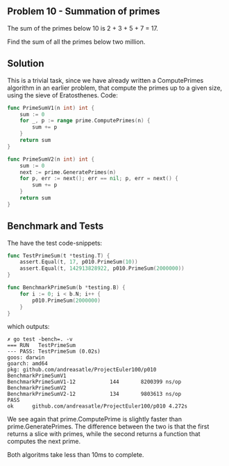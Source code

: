 ## Problem 10 - Summation of primes

The sum of the primes below 10 is 2 + 3 + 5 + 7 = 17.

Find the sum of all the primes below two million.

## Solution

This is a trivial task, since we have already written a ComputePrimes algorithm in an earlier problem, that compute the primes up to a given
size, using the sieve of Eratosthenes.
Code:
```go
func PrimeSumV1(n int) int {
	sum := 0
	for _, p := range prime.ComputePrimes(n) {
		sum += p
	}
	return sum
}

func PrimeSumV2(n int) int {
	sum := 0
	next := prime.GeneratePrimes(n)
	for p, err := next(); err == nil; p, err = next() {
		sum += p
	}
	return sum
}
```

## Benchmark and Tests
The have the test code-snippets:
```go
func TestPrimeSum(t *testing.T) {
	assert.Equal(t, 17, p010.PrimeSum(10))
	assert.Equal(t, 142913828922, p010.PrimeSum(2000000))
}

func BenchmarkPrimeSum(b *testing.B) {
	for i := 0; i < b.N; i++ {
		p010.PrimeSum(2000000)
	}
}
```

which outputs:
```
✗ go test -bench=. -v
=== RUN   TestPrimeSum
--- PASS: TestPrimeSum (0.02s)
goos: darwin
goarch: amd64
pkg: github.com/andreasatle/ProjectEuler100/p010
BenchmarkPrimeSumV1
BenchmarkPrimeSumV1-12    	     144	   8200399 ns/op
BenchmarkPrimeSumV2
BenchmarkPrimeSumV2-12    	     134	   9803613 ns/op
PASS
ok  	github.com/andreasatle/ProjectEuler100/p010	4.272s
```

We see again that prime.ComputePrime is slightly faster than prime.GeneratePrimes. The difference between the two is that the first returns a slice with primes, while the second returns a function that computes the next prime.

Both algoritms take less than 10ms to complete.
